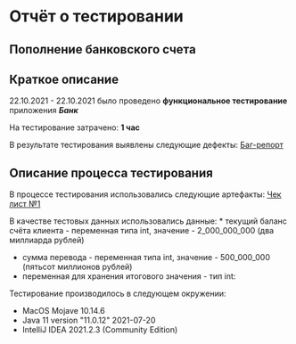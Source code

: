 # Отчёт о тестировании 
## Пополнение банковского счета

## Краткое описание

22.10.2021 - 22.10.2021 было проведено **функциональное тестирование** приложения ***Банк***

На тестирование затрачено: **1 час**

В результате тестирования выявлены следующие дефекты:
[Баг-репорт](https://github.com/demmysabel/Java1.1/issues/1)


## Описание процесса тестирования

В процессе тестирования использовались следующие артефакты:
[Чек лист №1](https://github.com/demmysabel/Java1.1/issues/2#issue-1111366220)





В качестве тестовых данных использовались данные: * текущий баланс счёта клиента - переменная типа int, значение - 2_000_000_000 (два миллиарда рублей)
* сумма перевода - переменная типа int, значение - 500_000_000 (пятьсот миллионов рублей)
* переменная для хранения итогового значения - тип int:


Тестирование производилось в следующем окружении:
* MacOS Mojave 10.14.6
* Java 11 version "11.0.12" 2021-07-20
* IntelliJ IDEA 2021.2.3 (Community Edition)

